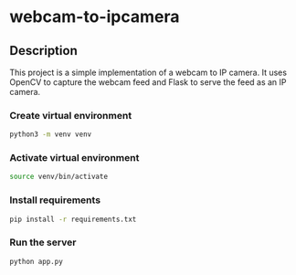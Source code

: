 # webcam-to-ipcamera

## Description
This project is a simple implementation of a webcam to IP camera. It uses OpenCV to capture the webcam feed and Flask to serve the feed as an IP camera.

### Create virtual environment
```bash
python3 -m venv venv
```

### Activate virtual environment
```bash
source venv/bin/activate
```

### Install requirements
```bash
pip install -r requirements.txt
```

### Run the server
```bash
python app.py
```